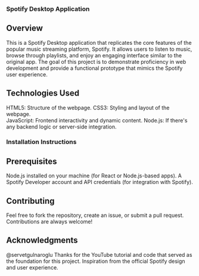 ### Spotify Desktop Application

## Overview
This is a Spotify Desktop application that replicates the core features of the popular music streaming platform, Spotify. It allows users to listen to music, browse through playlists, and enjoy an engaging interface similar to the original app.
The goal of this project is to demonstrate proficiency in web development and provide a functional prototype that mimics the Spotify user experience.

## Technologies Used
HTML5: Structure of the webpage.
CSS3: Styling and layout of the webpage.  
JavaScript: Frontend interactivity and dynamic content.
Node.js: If there's any backend logic or server-side integration.

### Installation Instructions
## Prerequisites
Node.js installed on your machine (for React or Node.js-based apps).
A Spotify Developer account and API credentials (for integration with Spotify).

## Contributing
Feel free to fork the repository, create an issue, or submit a pull request. Contributions are always welcome!

## Acknowledgments
@servetgulnaroglu Thanks for the YouTube tutorial and code that served as the foundation for this project.
Inspiration from the official Spotify design and user experience.
